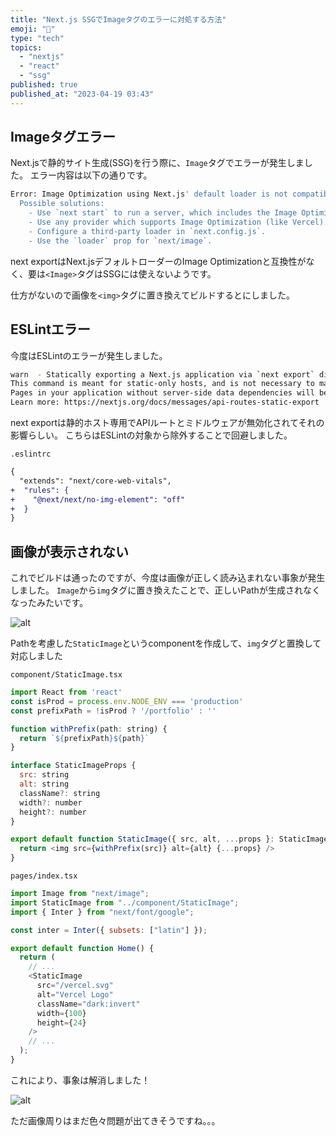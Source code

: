 ```yaml
---
title: "Next.js SSGでImageタグのエラーに対処する方法"
emoji: "🎨"
type: "tech"
topics:
  - "nextjs"
  - "react"
  - "ssg"
published: true
published_at: "2023-04-19 03:43"
---
```


## Imageタグエラー

Next.jsで静的サイト生成(SSG)を行う際に、`Image`タグでエラーが発生しました。
エラー内容は以下の通りです。

```sh
Error: Image Optimization using Next.js' default loader is not compatible with `next export`.
  Possible solutions:
    - Use `next start` to run a server, which includes the Image Optimization API.
    - Use any provider which supports Image Optimization (like Vercel).
    - Configure a third-party loader in `next.config.js`.
    - Use the `loader` prop for `next/image`.
```

next exportはNext.jsデフォルトローダーのImage Optimizationと互換性がなく、要は`<Image>`タグはSSGには使えないようです。

仕方がないので画像を`<img>`タグに置き換えてビルドするとにしました。

## ESLintエラー

今度はESLintのエラーが発生しました。

```sh
warn  - Statically exporting a Next.js application via `next export` disables API routes and middleware.
This command is meant for static-only hosts, and is not necessary to make your application static.
Pages in your application without server-side data dependencies will be automatically statically exported by `next build`, including pages powered by `getStaticProps`.
Learn more: https://nextjs.org/docs/messages/api-routes-static-export
```

next exportは静的ホスト専用でAPIルートとミドルウェアが無効化されてそれの影響らしい。
こちらはESLintの対象から除外することで回避しました。

`.eslintrc`

```diff
{
  "extends": "next/core-web-vitals",
+  "rules": {
+    "@next/next/no-img-element": "off"
+  }
}
```

## 画像が表示されない

これでビルドは通ったのですが、今度は画像が正しく読み込まれない事象が発生しました。
`Image`から`img`タグに置き換えたことで、正しいPathが生成されなくなったみたいです。

![alt](https://storage.googleapis.com/zenn-user-upload/eca577c91d11-20230419.png)

Pathを考慮した`StaticImage`というcomponentを作成して、`img`タグと置換して対応しました

`component/StaticImage.tsx`

```javascript
import React from 'react'
const isProd = process.env.NODE_ENV === 'production'
const prefixPath = !isProd ? '/portfolio' : ''

function withPrefix(path: string) {
  return `${prefixPath}${path}`
}

interface StaticImageProps {
  src: string
  alt: string
  className?: string
  width?: number
  height?: number
}

export default function StaticImage({ src, alt, ...props }: StaticImageProps) {
  return <img src={withPrefix(src)} alt={alt} {...props} />
}
```

`pages/index.tsx`

```javascript
import Image from "next/image";
import StaticImage from "../component/StaticImage";
import { Inter } from "next/font/google";

const inter = Inter({ subsets: ["latin"] });

export default function Home() {
  return (
    // ...
    <StaticImage
      src="/vercel.svg"
      alt="Vercel Logo"
      className="dark:invert"
      width={100}
      height={24}
    />
    // ...
  );
}
```

これにより、事象は解消しました！

![alt](https://storage.googleapis.com/zenn-user-upload/06ba1ffbb00a-20230419.png)

ただ画像周りはまだ色々問題が出てきそうですね。。。

